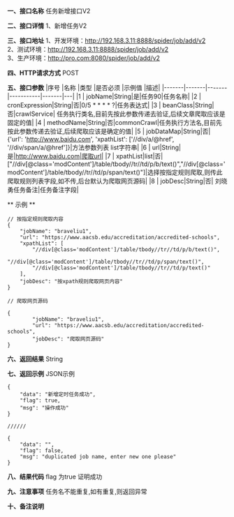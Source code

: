 **一、接口名称**
任务新增接口V2  

**二、接口详情**
1、新增任务V2  

**三、接口地址**
1、开发环境：http://192.168.3.11:8888/spider/job/add/v2  
2、测试环境：http://192.168.3.11:8888/spider/job/add/v2  
3、生产环境：http://pro.com:8080/spider/job/add/v2  

**四、HTTP请求方式**
POST

**五、接口参数**
|序号	|名称	|类型	|是否必须	|示例值	|描述|
|-------|-------|-------|-----------|-------|---|
|1      | jobName|String|是|任务90|任务名称|
|2      | cronExpression|String|否|0/5 * * * * ?|任务表达式|
|3      | beanClass|String|否|crawlService| 任务执行类名,目前先按此参数传递去验证,后续文章爬取应该是固定的值|
|4      | methodName|String|否|commonCrawl|任务执行方法名,目前先按此参数传递去验证,后续爬取应该是确定的值|
|5      | jobDataMap|String|否| {'url': 'http://www.baidu.com', 'xpathList': ['//div/a/@href', '//div/span/a/@href']}|方法参数列表 list字符串|
|6      | url|String|是|http://www.baidu.com|爬取url|
|7      | xpathList|list|否|["//div[@class='modContent']/table/tbody//tr//td/p/b/text()","//div[@class='modContent']/table/tbody//tr//td/p/span/text()"]|选择按指定规则爬取,则传此爬取规则列表字段,如不传,后台默认为爬取网页源码|
|8      | jobDesc|String|否| 刘晓勇任务备注|任务备注字段|


** 示例 **

    // 按指定规则爬取内容
    {
        "jobName": "braveliu1",
        "url": "https://www.aacsb.edu/accreditation/accredited-schools",
        "xpathList": [
            "//div[@class='modContent']/table/tbody//tr//td/p/b/text()",
            "//div[@class='modContent']/table/tbody//tr//td/p/span/text()",
            "//div[@class='modContent']/table/tbody//tr//td/p/text()"
        ],
        "jobDesc": "按xpath规则爬取网页内容"
    }   
    
    // 爬取网页源码  
    
    {
            "jobName": "braveliu1",
            "url": "https://www.aacsb.edu/accreditation/accredited-schools",
            "jobDesc": "爬取网页源码"
    }


**六、返回结果**
String

**七、返回示例**
JSON示例  

  
    {
        "data": "新增定时任务成功",
        "flag": true,
        "msg": "操作成功"
    }
    
    //////
    
    {
        "data": "",
        "flag": false,
        "msg": "duplicated job name, enter new one please"
    }


**八、结果代码**
flag 为true 证明成功  

**九、注意事项**
任务名不能重复,如有重复,则返回异常      

**十、备注说明**
